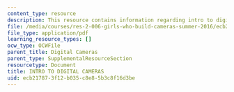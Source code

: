 ```yaml
---
content_type: resource
description: This resource contains information regarding intro to digital cameras.
file: /media/courses/res-2-006-girls-who-build-cameras-summer-2016/ecb217873f12b035c8e85b3c8f16d3be_MITRES_2_006SUM16_Intro.pdf
file_type: application/pdf
learning_resource_types: []
ocw_type: OCWFile
parent_title: Digital Cameras
parent_type: SupplementalResourceSection
resourcetype: Document
title: INTRO TO DIGITAL CAMERAS
uid: ecb21787-3f12-b035-c8e8-5b3c8f16d3be
---
```

